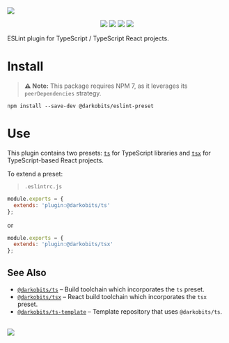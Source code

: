 <a href="#top" id="top">
  <img src="https://user-images.githubusercontent.com/441546/129463138-5a449242-fdbf-4a1b-8b55-c21706ca0946.png" style="max-width: 100%;">
</a>
<p align="center">
  <a href="https://www.npmjs.com/package/@darkobits/eslint-plugin"><img src="https://img.shields.io/npm/v/@darkobits/eslint-plugin.svg?style=flat-square"></a>
  <a href="https://github.com/darkobits/eslint-plugin/actions?query=workflow%3Aci"><img src="https://img.shields.io/github/workflow/status/darkobits/eslint-plugin/ci/master?style=flat-square"></a>
  <a href="https://depfu.com/repos/github/darkobits/eslint-plugin"><img src="https://img.shields.io/depfu/darkobits/eslint-plugin?style=flat-square"></a>
  <a href="https://conventionalcommits.org"><img src="https://img.shields.io/static/v1?label=commits&message=conventional&style=flat-square&color=398AFB"></a>
</p>

ESLint plugin for TypeScript / TypeScript React projects.

# Install

> **⚠️ Note:** This package requires NPM 7, as it leverages its `peerDependencies` strategy.

```
npm install --save-dev @darkobits/eslint-preset
```

# Use

This plugin contains two presets: [`ts`](./src/configs/preset-ts.js) for TypeScript libraries and
[`tsx`](./src/configs/preset-tsx.js) for TypeScript-based React projects.

To extend a preset:

> `.eslintrc.js`

```js
module.exports = {
  extends: 'plugin:@darkobits/ts'
};
```

or

```js
module.exports = {
  extends: 'plugin:@darkobits/tsx'
};
```

## See Also

* [`@darkobits/ts`](https://github.com/darkobits/ts) – Build toolchain which incorporates the `ts` preset.
* [`@darkobits/tsx`](https://github.com/darkobits/tsx) – React build toolchain which incorporates the `tsx` preset.
* [`@darkobits/ts-template`](https://github.com/darkobits/ts-template) – Template repository that uses `@darkobits/ts`.

<br />
<a href="#top">
  <img src="https://user-images.githubusercontent.com/441546/102322726-5e6d4200-3f34-11eb-89f2-c31624ab7488.png" style="max-width: 100%;">
</a>

